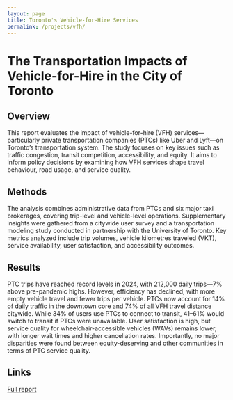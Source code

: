 ```yaml
---
layout: page
title: Toronto's Vehicle-for-Hire Services
permalink: /projects/vfh/
---
```


# The Transportation Impacts of Vehicle-for-Hire in the City of Toronto

## Overview
This report evaluates the impact of vehicle-for-hire (VFH) services—particularly private transportation companies (PTCs) like Uber and Lyft—on Toronto’s transportation system. The study focuses on key issues such as traffic congestion, transit competition, accessibility, and equity. It aims to inform policy decisions by examining how VFH services shape travel behaviour, road usage, and service quality.

## Methods
The analysis combines administrative data from PTCs and six major taxi brokerages, covering trip-level and vehicle-level operations. Supplementary insights were gathered from a citywide user survey and a transportation modeling study conducted in partnership with the University of Toronto. Key metrics analyzed include trip volumes, vehicle kilometres traveled (VKT), service availability, user satisfaction, and accessibility outcomes.

## Results
PTC trips have reached record levels in 2024, with 212,000 daily trips—7% above pre-pandemic highs. However, efficiency has declined, with more empty vehicle travel and fewer trips per vehicle. PTCs now account for 14% of daily traffic in the downtown core and 74% of all VFH travel distance citywide. While 34% of users use PTCs to connect to transit, 41–61% would switch to transit if PTCs were unavailable. User satisfaction is high, but service quality for wheelchair-accessible vehicles (WAVs) remains lower, with longer wait times and higher cancellation rates. Importantly, no major disparities were found between equity-deserving and other communities in terms of PTC service quality.

## Links
[Full report](https://www.toronto.ca/services-payments/streets-parking-transportation/road-safety/big-data-innovation-team/)
